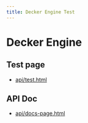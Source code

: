 ```yaml
---
title: Decker Engine Test
---
```


# Decker Engine 

## Test page

- [api/test.html](/api/test.html)

## API Doc

- [api/docs-page.html](/public/api/docs-page.html)
